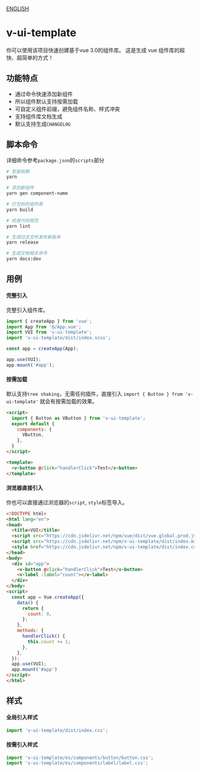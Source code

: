 
[ENGLISH](https://ckpack.github.io/v-ui-template/en/)
# v-ui-template

 你可以使用该项目快速创建基于vue 3.0的组件库。 这是生成 vue 组件库的超快、超简单的方式！

## 功能特点

+ 通过命令快速添加新组件
+ 所以组件默认支持按需加载
+ 可自定义组件前缀，避免组件名称、样式冲突
+ 支持组件库文档生成
+ 默认支持生成`CHANGELOG`
## 脚本命令

详细命令参考`package.json`的`scripts`部分

```bash
# 安装依赖
yarn

# 添加新组件
yarn gen component-name

# 打包你的组件库
yarn build

# 检查代码规范
yarn lint

# 生成日志文件发布新版本
yarn release

# 生成文档相关命令
yarn docs:dev
```

## 用例

#### 完整引入

完整引入组件库。

```js
import { createApp } from 'vue';
import App from '@/App.vue';
import VUI from 'v-ui-template';
import 'v-ui-template/dist/index.scss';

const app = createApp(App);

app.use(VUI);
app.mount('#app');
```

#### 按需加载

默认支持`tree shaking`，无需任何插件，直接引入 `import { Button } from 'v-ui-template'` 就会有按需加载的效果。


```html
<script>
  import { Button as VButton } from 'v-ui-template';
  export default {
    components: {
      VButton,
    },
  }
</script>

<template>
  <v-button @click="handlerClick">Test</v-button>
</template>
```

#### 浏览器直接引入

你也可以直接通过浏览器的`script`, `style`标签导入。

```html
<!DOCTYPE html>
<html lang="en">
<head>
  <title>VUI</title>
  <script src="https://cdn.jsdelivr.net/npm/vue/dist/vue.global.prod.js"></script>
  <script src="https://cdn.jsdelivr.net/npm/v-ui-template/dist/index.min.js"></script>
  <style href="https://cdn.jsdelivr.net/npm/v-ui-template/dist/index.css"></style>
</head>
<body>
  <div id="app">
    <v-button @click="handlerClick">Test</v-button>
    <v-label :label="count"></v-label>
  </div>
</body>
<script>
  const app = Vue.createApp({
    data() {
      return {
        count: 0,
      };
    },
    methods: {
      handlerClick() {
        this.count += 1;
      },
    },
  });
  app.use(VUI);
  app.mount('#app')
</script>
</html>
```

## 样式
#### 全局引入样式

```js
import 'v-ui-template/dist/index.css';
```

#### 按需引入样式

```js
import 'v-ui-template/es/components/button/button.css';
import 'v-ui-template/es/components/label/label.css';
```